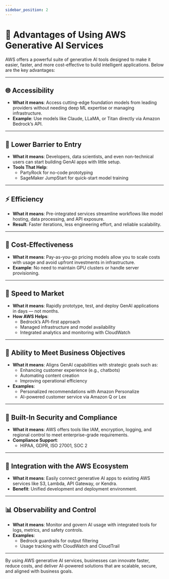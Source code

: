 ```yaml
---
sidebar_position: 2
---
```


# 🚀 Advantages of Using AWS Generative AI Services

AWS offers a powerful suite of generative AI tools designed to make it easier, faster, and more cost-effective to build intelligent applications. Below are the key advantages:

---

## 🌐 Accessibility
- **What it means**: Access cutting-edge foundation models from leading providers without needing deep ML expertise or managing infrastructure.
- **Example**: Use models like Claude, LLaMA, or Titan directly via Amazon Bedrock’s API.

---

## 🧰 Lower Barrier to Entry
- **What it means**: Developers, data scientists, and even non-technical users can start building GenAI apps with little setup.
- **Tools That Help**:
  - PartyRock for no-code prototyping
  - SageMaker JumpStart for quick-start model training

---

## ⚡ Efficiency
- **What it means**: Pre-integrated services streamline workflows like model hosting, data processing, and API exposure.
- **Result**: Faster iterations, less engineering effort, and reliable scalability.

---

## 💸 Cost-Effectiveness
- **What it means**: Pay-as-you-go pricing models allow you to scale costs with usage and avoid upfront investments in infrastructure.
- **Example**: No need to maintain GPU clusters or handle server provisioning.

---

## 🚀 Speed to Market
- **What it means**: Rapidly prototype, test, and deploy GenAI applications in days — not months.
- **How AWS Helps**:
  - Bedrock’s API-first approach
  - Managed infrastructure and model availability
  - Integrated analytics and monitoring with CloudWatch

---

## 🎯 Ability to Meet Business Objectives
- **What it means**: Aligns GenAI capabilities with strategic goals such as:
  - Enhancing customer experience (e.g., chatbots)
  - Automating content creation
  - Improving operational efficiency
- **Examples**:
  - Personalized recommendations with Amazon Personalize
  - AI-powered customer service via Amazon Q or Lex

---

## 🔐 Built-In Security and Compliance
- **What it means**: AWS offers tools like IAM, encryption, logging, and regional control to meet enterprise-grade requirements.
- **Compliance Support**:
  - HIPAA, GDPR, ISO 27001, SOC 2

---

## 🔁 Integration with the AWS Ecosystem
- **What it means**: Easily connect generative AI apps to existing AWS services like S3, Lambda, API Gateway, or Kendra.
- **Benefit**: Unified development and deployment environment.

---

## 📊 Observability and Control
- **What it means**: Monitor and govern AI usage with integrated tools for logs, metrics, and safety controls.
- **Examples**:
  - Bedrock guardrails for output filtering
  - Usage tracking with CloudWatch and CloudTrail

---

By using AWS generative AI services, businesses can innovate faster, reduce costs, and deliver AI-powered solutions that are scalable, secure, and aligned with business goals.
